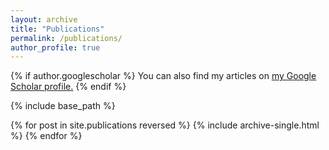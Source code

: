 ```yaml
---
layout: archive
title: "Publications"
permalink: /publications/
author_profile: true
---
```


{% if author.googlescholar %}
  You can also find my articles on <u><a href="{{author.googlescholar}}">my Google Scholar profile</a>.</u>
{% endif %}

{% include base_path %}

{% for post in site.publications reversed %}
  {% include archive-single.html %}
{% endfor %}
<script src="https://bibbase.org/service/mendeley/6bce6ab9-03b5-36ad-a474-26e482dc52c3?jsonp=1"></script> 
